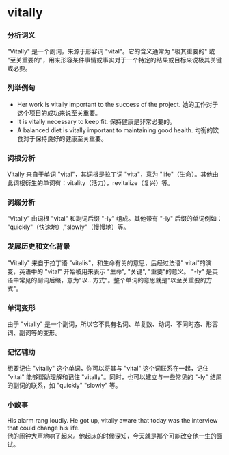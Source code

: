 # vitally

### 分析词义

  

"Vitally" 是一个副词，来源于形容词 "vital"。它的含义通常为 "极其重要的" 或 "至关重要的"，用来形容某件事情或事实对于一个特定的结果或目标来说极其关键或必要。

  

### 列举例句

  

*   Her work is vitally important to the success of the project. 她的工作对于这个项目的成功来说至关重要。
*   It is vitally necessary to keep fit. 保持健康是非常必要的。
*   A balanced diet is vitally important to maintaining good health. 均衡的饮食对于保持良好的健康至关重要。

  

### 词根分析

  

Vitally 来自于单词 "vital"，其词根是拉丁词 "vita"，意为 "life"（生命）。其他由此词根衍生的单词有：vitality（活力），revitalize（复兴）等。

  

### 词缀分析

  

“Vitally” 由词根 "vital" 和副词后缀 "-ly" 组成。其他带有 "-ly" 后缀的单词例如： "quickly"（快速地）,"slowly"（慢慢地）等。

  

### 发展历史和文化背景

  

"Vitally" 来自于拉丁语 "vitalis"，和生命有关的意思，后经过法语" vital"的演变，英语中的 "vital" 开始被用来表示 "生命", "关键", "重要"的意义。 "-ly" 是英语中常见的副词后缀，意为"以…方式"。整个单词的意思就是"以至关重要的方式"。

  

### 单词变形

  

由于 "vitally" 是一个副词，所以它不具有名词、单复数、动词、不同时态、形容词、副词等的变形。

  

### 记忆辅助

  

想要记住 "vitally" 这个单词，你可以将其与 "vital" 这个词联系在一起，记住 "vital" 能够帮助理解和记住 "vitally"。同时，也可以建立与一些常见的 "-ly" 结尾的副词的联系，如 "quickly" "slowly" 等。

  

### 小故事

  

His alarm rang loudly. He got up, vitally aware that today was the interview that could change his life.  
他的闹钟大声地响了起来。他起床的时候深知，今天就是那个可能改变他一生的面试。
